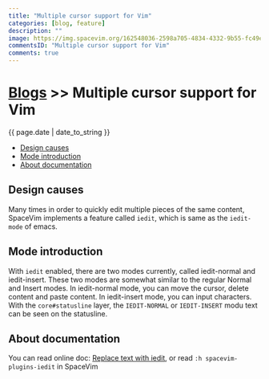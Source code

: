 ```yaml
---
title: "Multiple cursor support for Vim"
categories: [blog, feature]
description: ""
image: https://img.spacevim.org/162548036-2598a705-4834-4332-9b55-fc49eae80f99.gif
commentsID: "Multiple cursor support for Vim"
comments: true
---
```


# [Blogs](../blog/) >> Multiple cursor support for Vim

{{ page.date | date_to_string }}


<!-- vim-markdown-toc GFM -->

- [Design causes](#design-causes)
- [Mode introduction](#mode-introduction)
- [About documentation](#about-documentation)

<!-- vim-markdown-toc -->

## Design causes

Many times in order to quickly edit multiple pieces of the same content, SpaceVim implements a feature called `iedit`,
which is same as the `iedit-mode` of emacs.

## Mode introduction

With `iedit` enabled, there are two modes currently, called iedit-normal and iedit-insert.
These two modes are somewhat similar to the regular Normal and Insert modes. In iedit-normal mode,
you can move the cursor, delete content and paste content. In iedit-insert mode, you can input characters.
With the `core#statusline` layer, the `IEDIT-NORMAL` or `IEDIT-INSERT` modu text can be seen on the statusline.

## About documentation

You can read online doc: [Replace text with iedit](../documentation/#replace-text-with-iedit), or read `:h spacevim-plugins-iedit` in SpaceVim
